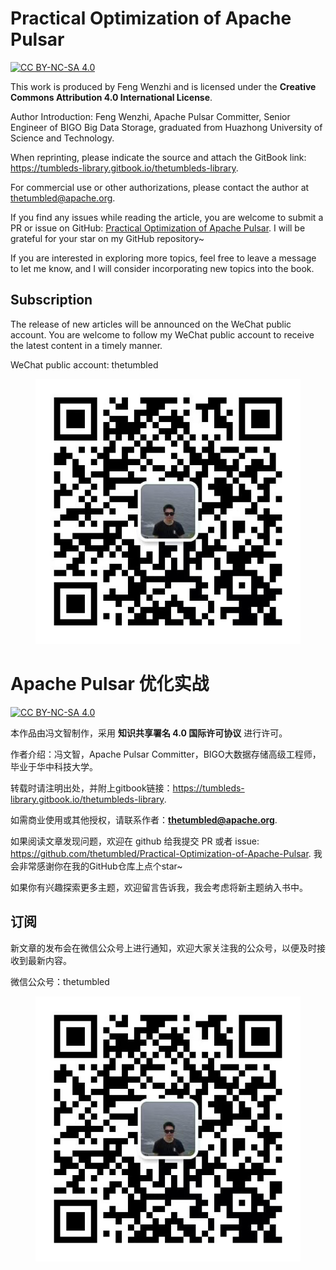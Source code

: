 
# Practical Optimization of Apache Pulsar
[![CC BY-NC-SA 4.0](https://i.creativecommons.org/l/by-nc-sa/4.0/88x31.png)](http://creativecommons.org/licenses/by-nc-sa/4.0/)

This work is produced by Feng Wenzhi and is licensed under the **Creative Commons Attribution 4.0 International License**.

Author Introduction: Feng Wenzhi, Apache Pulsar Committer, Senior Engineer of BIGO Big Data Storage, graduated from Huazhong University of Science and Technology.

When reprinting, please indicate the source and attach the GitBook link: https://tumbleds-library.gitbook.io/thetumbleds-library.

For commercial use or other authorizations, please contact the author at thetumbled@apache.org.

If you find any issues while reading the article, you are welcome to submit a PR or issue on GitHub: [Practical Optimization of Apache Pulsar](https://github.com/thetumbled/Practical-Optimization-of-Apache-Pulsar). I will be grateful for your star on my GitHub repository\~

If you are interested in exploring more topics, feel free to leave a message to let me know, and I will consider incorporating new topics into the book.


## Subscription
The release of new articles will be announced on the WeChat public account. You are welcome to follow my WeChat public account to receive the latest content in a timely manner.

WeChat public account: thetumbled
<figure><img src="./asset/wechat.png" alt=""><figcaption></figcaption></figure>



# Apache Pulsar 优化实战
[![CC BY-NC-SA 4.0](https://i.creativecommons.org/l/by-nc-sa/4.0/88x31.png)](http://creativecommons.org/licenses/by-nc-sa/4.0/)

本作品由冯文智制作，采用 **知识共享署名 4.0 国际许可协议** 进行许可。

作者介绍：冯文智，Apache Pulsar Committer，BIGO大数据存储高级工程师，毕业于华中科技大学。

转载时请注明出处，并附上gitbook链接：https://tumbleds-library.gitbook.io/thetumbleds-library.

如需商业使用或其他授权，请联系作者：**thetumbled@apache.org**.

如果阅读文章发现问题，欢迎在 github 给我提交 PR 或者 issue: https://github.com/thetumbled/Practical-Optimization-of-Apache-Pulsar. 我会非常感谢你在我的GitHub仓库上点个star\~

如果你有兴趣探索更多主题，欢迎留言告诉我，我会考虑将新主题纳入书中。

## 订阅
新文章的发布会在微信公众号上进行通知，欢迎大家关注我的公众号，以便及时接收到最新内容。

微信公众号：thetumbled
<figure><img src="./asset/wechat.png" alt=""><figcaption></figcaption></figure>

